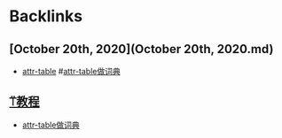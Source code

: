 
# Backlinks
## [October 20th, 2020](October 20th, 2020.md)
- [attr-table](attr-table.md) #[attr-table做词典](attr-table做词典.md)

## [⍡教程](⍡教程.md)
- [attr-table做词典](attr-table做词典.md)


